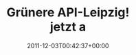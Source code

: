 ---
retweeted: false
source: <a href="http://itunes.apple.com/us/app/twitter/id409789998?mt=12" rel="nofollow">Twitter
  for Mac</a>
entities:
  hashtags: []
  symbols: []
  user_mentions:
  - name: Travis CI
    screen_name: travisci
    indices:
    - '59'
    - '68'
    id_str: '252481460'
    id: '252481460'
  urls:
  - url: http://t.co/yU2n3fkA
    expanded_url: http://travis-ci.org/#!/bascht/api/builds
    display_url: travis-ci.org/#!/bascht/api/…
    indices:
    - '21'
    - '41'
display_text_range:
- '0'
- '69'
favorite_count: '0'
id_str: '142765647766622209'
truncated: false
retweet_count: '0'
id: '142765647766622209'
possibly_sensitive: false
created_at: Sat Dec 03 00:42:37 +0000 2011
favorited: false
full_text: |-
  Grünere API-Leipzig!
   - jetzt auch bei [@travisci](https://twitter.com/travisci).
lang: de
quote_url: http://travis-ci.org/#!/bascht/api/builds
tags:
- pesos:twitter
date: '2011-12-03T00:42:37+00:00'
src: https://twitter.com/bascht/status/142765647766622209
original_url: https://twitter.com/bascht/status/142765647766622209
type: twitter_tweet
text: |-
  Grünere API-Leipzig!
   - jetzt auch bei [@travisci](https://twitter.com/travisci).
title: |-
  Grünere API-Leipzig!
   - jetzt a

---